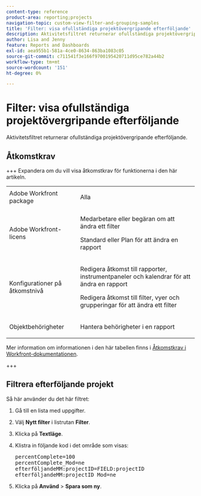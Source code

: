 ```yaml
---
content-type: reference
product-area: reporting;projects
navigation-topic: custom-view-filter-and-grouping-samples
title: 'Filter: visa ofullständiga projektövergripande efterföljande'
description: Aktivitetsfiltret returnerar ofullständiga projektövergripande efterföljande.
author: Lisa and Jenny
feature: Reports and Dashboards
exl-id: aea955b1-581a-4ce0-8634-863ba1083c05
source-git-commit: c711541f3e166f9700195420711d95ce782a44b2
workflow-type: tm+mt
source-wordcount: '151'
ht-degree: 0%

---
```


# Filter: visa ofullständiga projektövergripande efterföljande

Aktivitetsfiltret returnerar ofullständiga projektövergripande efterföljande.

## Åtkomstkrav

+++ Expandera om du vill visa åtkomstkrav för funktionerna i den här artikeln. 

<table style="table-layout:auto"> 
 <col> 
 <col> 
 <tbody> 
  <tr> 
   <td role="rowheader">Adobe Workfront package</td> 
   <td> <p>Alla</p> </td> 
  </tr> 
  <tr> 
   <td role="rowheader">Adobe Workfront-licens</td> 
   <td> 
   <p>Medarbetare eller begäran om att ändra ett filter </p>
   <p>Standard eller Plan för att ändra en rapport</p>
  </tr> 
  <tr> 
   <td role="rowheader">Konfigurationer på åtkomstnivå</td> 
   <td> <p>Redigera åtkomst till rapporter, instrumentpaneler och kalendrar för att ändra en rapport</p> <p>Redigera åtkomst till filter, vyer och grupperingar för att ändra ett filter</p> </td> 
  </tr> 
  <tr> 
   <td role="rowheader">Objektbehörigheter</td> 
   <td> <p>Hantera behörigheter i en rapport</p>  </td> 
  </tr> 
 </tbody> 
</table>

Mer information om informationen i den här tabellen finns i [Åtkomstkrav i Workfront-dokumentationen](/help/quicksilver/administration-and-setup/add-users/access-levels-and-object-permissions/access-level-requirements-in-documentation.md).

+++

## Filtrera efterföljande projekt

Så här använder du det här filtret:

1. Gå till en lista med uppgifter.
1. Välj **Nytt filter** i listrutan **Filter**.

1. Klicka på **Textläge**.
1. Klistra in följande kod i det område som visas:
   <pre>percentComplete=100<br>percentComplete_Mod=ne<br>efterföljandeMM:projectID=FIELD:projectID<br>efterföljandeMM:projectID_Mod=ne</pre>

1. Klicka på **Använd** > **Spara som ny**.
